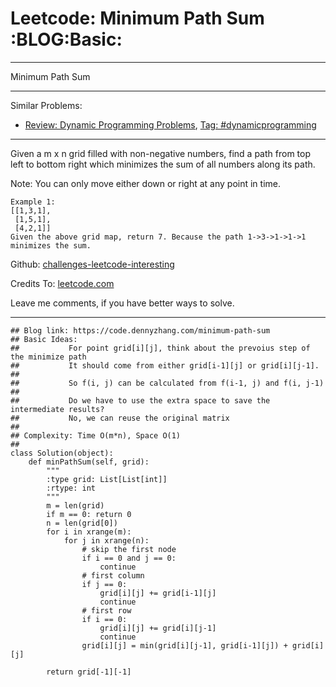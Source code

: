 # Leetcode: Minimum Path Sum     :BLOG:Basic:


---

Minimum Path Sum  

---

Similar Problems:  
-   [Review: Dynamic Programming Problems](https://code.dennyzhang.com/review-dynamicprogramming), [Tag: #dynamicprogramming](https://code.dennyzhang.com/tag/dynamicprogramming)

---

Given a m x n grid filled with non-negative numbers, find a path from top left to bottom right which minimizes the sum of all numbers along its path.  

Note: You can only move either down or right at any point in time.  

    Example 1:
    [[1,3,1],
     [1,5,1],
     [4,2,1]]
    Given the above grid map, return 7. Because the path 1->3->1->1->1 minimizes the sum.

Github: [challenges-leetcode-interesting](https://github.com/DennyZhang/challenges-leetcode-interesting/tree/master/minimum-path-sum)  

Credits To: [leetcode.com](https://leetcode.com/problems/minimum-path-sum/description/)  

Leave me comments, if you have better ways to solve.  

---

    ## Blog link: https://code.dennyzhang.com/minimum-path-sum
    ## Basic Ideas:
    ##           For point grid[i][j], think about the prevoius step of the minimize path
    ##           It should come from either grid[i-1][j] or grid[i][j-1].
    ##
    ##           So f(i, j) can be calculated from f(i-1, j) and f(i, j-1)
    ##           
    ##           Do we have to use the extra space to save the intermediate results?
    ##           No, we can reuse the original matrix
    ##
    ## Complexity: Time O(m*n), Space O(1)
    ##
    class Solution(object):
        def minPathSum(self, grid):
            """
            :type grid: List[List[int]]
            :rtype: int
            """
            m = len(grid)
            if m == 0: return 0
            n = len(grid[0])
            for i in xrange(m):
                for j in xrange(n):
                    # skip the first node
                    if i == 0 and j == 0:
                        continue
                    # first column
                    if j == 0:
                        grid[i][j] += grid[i-1][j]
                        continue
                    # first row
                    if i == 0:
                        grid[i][j] += grid[i][j-1]
                        continue
                    grid[i][j] = min(grid[i][j-1], grid[i-1][j]) + grid[i][j]
    
            return grid[-1][-1]